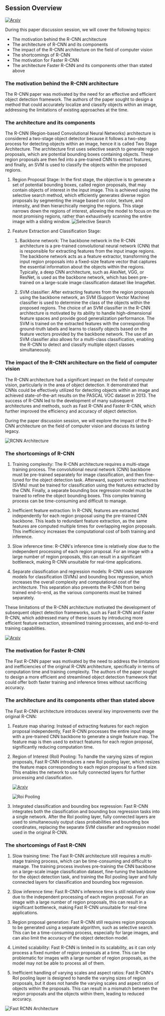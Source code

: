 ## Session Overview

[![Arxiv](https://img.shields.io/badge/ArXiv-1311.2524-orange.svg?color=blue)](https://arxiv.org/abs/1311.2524)

During this paper discussion session, we will cover the following topics:

- The motivation behind the R-CNN architecture
- The architecture of R-CNN and its components
- The impact of the R-CNN architecture on the field of computer vision
- The shortcomings of R-CNN
- The motivation for Faster R-CNN
- The architecture Faster R-CNN and its components other than stated above

### The motivation behind the R-CNN architecture

The R-CNN paper was motivated by the need for an effective and efficient object detection framework. The authors of the paper sought to design a method that could accurately localize and classify objects within an image, addressing the limitations of existing approaches at the time.

### The architecture and its components

The R-CNN (Region-based Convolutional Neural Networks) architecture is considered a two-stage object detector because it follows a two-step process for detecting objects within an image, hence it is called Two Stage Architecture. The architecture first uses selective search to generate region proposals, which are potential bounding boxes containing objects. These region proposals are then fed into a pre-trained CNN to extract features, and finally, an SVM is used to classify the objects within the proposed regions. 

  1. Region Proposal Stage: In the first stage, the objective is to generate a set of potential bounding boxes, called region proposals, that may contain objects of interest in the input image. This is achieved using the selective search method, which efficiently generates diverse region proposals by segmenting the image based on color, texture, and intensity, and then hierarchically merging the regions. This stage narrows down the regions of interest, allowing the model to focus on the most promising regions, rather than exhaustively scanning the entire image with a sliding window.
   ![Selective Search](ssearch.jpg)

   
 2. Feature Extraction and Classification Stage: 
    1. Backbone network: The backbone network in the R-CNN architecture is a pre-trained convolutional neural network (CNN) that is responsible for extracting features from the input image regions. The backbone network acts as a feature extractor, transforming the input region proposals into a fixed-size feature vector that captures the essential information about the objects within the regions. Typically, a deep CNN architecture, such as AlexNet, VGG, or ResNet, is used as the backbone network, which has been pre-trained on a large-scale image classification dataset like ImageNet.
   
    2. SVM classifier: After extracting features from the region proposals using the backbone network, an SVM (Support Vector Machine) classifier is used to determine the class of the objects within the proposed regions. The choice of an SVM classifier in the R-CNN architecture is motivated by its ability to handle high-dimensional feature spaces and provide good generalization performance. The SVM is trained on the extracted features with the corresponding ground-truth labels and learns to classify objects based on the feature vectors provided by the backbone network. The use of an SVM classifier also allows for a multi-class classification, enabling the R-CNN to detect and classify multiple object classes simultaneously.


### The impact of the R-CNN architecture on the field of computer vision

The R-CNN architecture had a significant impact on the field of computer vision, particularly in the area of object detection. It demonstrated that CNNs could be effectively utilized for detecting objects within an image and achieved state-of-the-art results on the PASCAL VOC dataset in 2013. The success of R-CNN led to the development of many subsequent architectures and methods, such as Fast R-CNN and Faster R-CNN, which further improved the efficiency and accuracy of object detection.

During the paper discussion session, we will explore the impact of the R-CNN architecture on the field of computer vision and discuss its lasting legacy.


![RCNN Architecture](rcnn.jpeg)


### The shortcomings of R-CNN

1. Training complexity: The R-CNN architecture requires a multi-stage training process. The convolutional neural network (CNN) backbone must be pre-trained separately for image classification, and then fine-tuned for the object detection task. Afterward, support vector machines (SVMs) must be trained for classification using the features extracted by the CNN. Finally, a separate bounding box regression model must be trained to refine the object bounding boxes. This complex training process can be time-consuming and difficult to manage.

2. Inefficient feature extraction: In R-CNN, features are extracted independently for each region proposal using the pre-trained CNN backbone. This leads to redundant feature extraction, as the same features are computed multiple times for overlapping region proposals. This inefficiency increases the computational cost of both training and inference.

3. Slow inference time: R-CNN's inference time is relatively slow due to the independent processing of each region proposal. For an image with a large number of region proposals, this can result in a significant bottleneck, making R-CNN unsuitable for real-time applications.

4. Separate classification and regression models: R-CNN uses separate models for classification (SVMs) and bounding box regression, which increases the overall complexity and computational cost of the architecture. This separation also prevents the R-CNN from being trained end-to-end, as the various components must be trained separately.

These limitations of the R-CNN architecture motivated the development of subsequent object detection frameworks, such as Fast R-CNN and Faster R-CNN, which addressed many of these issues by introducing more efficient feature extraction, streamlined training processes, and end-to-end training capabilities.

[![Arxiv](https://img.shields.io/badge/ArXiv-1311.2524-orange.svg?color=blue)](https://arxiv.org/abs/1311.2524)



### The motivation for Faster R-CNN
The Fast R-CNN paper was motivated by the need to address the limitations and inefficiencies of the original R-CNN architecture, specifically in terms of computation time and training complexity. The authors of the paper sought to design a more efficient and streamlined object detection framework that could offer both faster training and inference times without sacrificing accuracy.

### The architecture and its components other than stated above

The Fast R-CNN architecture introduces several key improvements over the original R-CNN:

1. Feature map sharing: Instead of extracting features for each region proposal independently, Fast R-CNN processes the entire input image with a pre-trained CNN backbone to generate a single feature map. The feature map is then used to extract features for each region proposal, significantly reducing computation time.
    

2. Region of Interest (RoI) Pooling: To handle the varying sizes of region proposals, Fast R-CNN introduces a new RoI pooling layer, which resizes the feature maps corresponding to each region proposal to a fixed size. This enables the network to use fully connected layers for further processing and classification.
   
    [![Arxiv](https://img.shields.io/badge/ArXiv-1703.06870-orange.svg?color=blue)](https://arxiv.org/abs/1703.06870)
    
    ![Roi Pooling](roi_pooling.jpg)


1. Integrated classification and bounding box regression: Fast R-CNN integrates both the classification and bounding box regression tasks into a single network. After the RoI pooling layer, fully connected layers are used to simultaneously output class probabilities and bounding box coordinates, replacing the separate SVM classifier and regression model used in the original R-CNN.


### The shortcomings of Fast R-CNN

1. Slow training time: The Fast R-CNN architecture still requires a multi-stage training process, which can be time-consuming and difficult to manage. The training process involves pre-training the CNN backbone on a large-scale image classification dataset, fine-tuning the backbone for the object detection task, and training the RoI pooling layer and fully connected layers for classification and bounding box regression.
   
2. Slow inference time: Fast R-CNN's inference time is still relatively slow due to the independent processing of each region proposal. For an image with a large number of region proposals, this can result in a significant bottleneck, making Fast R-CNN unsuitable for real-time applications.

3. Region proposal generation: Fast R-CNN still requires region proposals to be generated using a separate algorithm, such as selective search. This can be a time-consuming process, especially for large images, and can also limit the accuracy of the object detection model.

4. Limited scalability: Fast R-CNN is limited in its scalability, as it can only process a fixed number of region proposals at a time. This can be problematic for images with a large number of region proposals, as the model may not be able to process all of them.


5. Inefficient handling of varying scales and aspect ratios: Fast R-CNN's RoI pooling layer is designed to handle the varying sizes of region proposals, but it does not handle the varying scales and aspect ratios of objects within the proposals. This can result in a mismatch between the region proposals and the objects within them, leading to reduced accuracy.


![Fast RCNN Architecture](fastrcnn.png)
